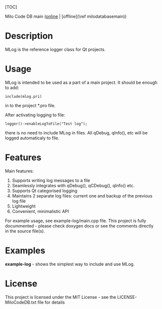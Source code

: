 [TOC]

Milo Code DB main ([online](https://docs.milosolutions.com/milo-code-db/main/) | [offline](\ref milodatabasemain))

# Description

MLog is the reference logger class for Qt projects.

# Usage

MLog is intended to be used as a part of a main project. It should be enough
to add:
```
include(mlog.pri)
```
in to the project \*.pro file.

After activating logging to file:
```
logger()->enableLogToFile("Test log");
```
there is no need to include MLog in files.
All qDebug, qInfo(), etc will be logged automaticaly to file.

# Features

Main features:
1. Supports writing log messages to a file
2. Seamlessly integrates with qDebug(), qCDebug(), qInfo() etc.
3. Supports Qt categorised logging
4. Maintains 2 separate log files: current one and backup of the previous log file
5. Lightweight
6. Convenient, minimalistic API

For example usage, see example-log/main.cpp file. This project is fully
docummented - please check doxygen docs or see the comments directly in the
source file(s).

# Examples 

**example-log** - shows the simplest way to include and use MLog.

# License

This project is licensed under the MIT License - see the LICENSE-MiloCodeDB.txt file for details
